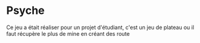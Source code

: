 # Psyche
Ce jeu a était réaliser pour un projet d'étudiant, c'est un jeu de plateau ou il faut récupère le plus de mine en créant des route 
